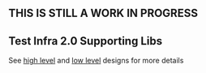 ## THIS IS STILL A WORK IN PROGRESS

## Test Infra 2.0 Supporting Libs

See [high level](https://docs.google.com/document/d/1QHPks3oRKccTpzAOJuU2tgHjyiA0Somm7PwdQVupyk0/edit#heading=h.x9snb54sjlu9) and [low level](https://docs.google.com/document/d/1PQ6DLL8kqMSSmciTSrR9RLaJt8sBgaziLEkwkP9TKec/edit#heading=h.x9snb54sjlu9) designs for more details